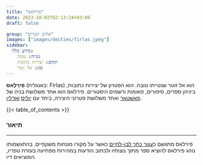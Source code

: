 ```yaml
---
title: "פירלאס"
date: 2023-10-02T02:13:24+03:00
draft: false

group: "אלים זוטרים"
images: ["images/deities/firlas.jpeg"]
sidebar:
  מידע כללי:
    נטייה: טובה
    תחום: יצירות כתובות
    סוג: אל זוטר
---
```


**פִירְלַאס** (באנגלית: Firlas) הוא אל זוטר שנטייתו טובה. הוא הפטרון של יצירות כתובות, ביניהן ספרים, סיפורים, פואמות ורשמים היסטורים. פירלאס הוא אחד משלושת בניה של [פאשטאר](../../deities/phashtar) ואחד משלושת פטרוני היצירה, ביחד עם [יוליס](../../deities/yolis) [ואדלין](../../deities/adelene).

{{< table_of_contents >}}

### תיאור

---

פירלאס מתגשם כ[עגור כתר לבן-לחיים](https://he.wikipedia.org/wiki/%D7%A2%D7%92%D7%95%D7%A8_%D7%9B%D7%AA%D7%A8_%D7%9C%D7%91%D7%9F-%D7%9C%D7%97%D7%99%D7%99%D7%9D) כאשר על מקורו מונחות משקפיים. בהתגשמותו נוהג פירלאס להוציא ספר מתוך נוצותיו ולכתוב הודעות במהירות מפתיעה בעזרת טפריו, המוציאים דיו.
